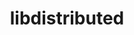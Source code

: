 ---
title: "libdistributed"
layout: cache
categories: [package, develop]
meta: {"compilers": ["gcc@=11.4.0", "oneapi@=2024.2.1"], "num_specs": 7, "num_specs_by_stack": {"e4s": 4, "e4s-oneapi": 3, "root": 7}, "oss": ["ubuntu22.04"], "platforms": ["linux"], "stacks": ["e4s", "e4s-oneapi", "root"], "targets": ["x86_64_v3"], "versions": ["0.4.3"]}
spec_details: [{"compiler": "oneapi@=2024.2.1", "hash": "6ii4naxpli4gezt2cg54bspw4zpxpdw7", "os": "ubuntu22.04", "platform": "linux", "size": "-", "stacks": ["e4s-oneapi", "root"], "target": "x86_64_v3", "variants": ["build_system=cmake", "build_type=Release", "generator=make", "~ipo"], "versions": ["0.4.3"]}, {"compiler": "oneapi@=2024.2.1", "hash": "eqd637jailkowoat5ov2hqodgdobopst", "os": "ubuntu22.04", "platform": "linux", "size": "-", "stacks": ["e4s-oneapi", "root"], "target": "x86_64_v3", "variants": ["build_system=cmake", "build_type=Release", "generator=make", "~ipo"], "versions": ["0.4.3"]}, {"compiler": "gcc@=11.4.0", "hash": "kxik6nvonfr57kzuoi3rwsyaoks4v3aw", "os": "ubuntu22.04", "platform": "linux", "size": "-", "stacks": ["e4s", "root"], "target": "x86_64_v3", "variants": ["build_system=cmake", "build_type=Release", "generator=make", "~ipo"], "versions": ["0.4.3"]}, {"compiler": "gcc@=11.4.0", "hash": "lnjrrga4szlqnobyv4abpgrdhsmuxj76", "os": "ubuntu22.04", "platform": "linux", "size": "-", "stacks": ["e4s", "root"], "target": "x86_64_v3", "variants": ["build_system=cmake", "build_type=Release", "generator=make", "~ipo"], "versions": ["0.4.3"]}, {"compiler": "gcc@=11.4.0", "hash": "q5vddcmgrvml3mfvrfabuifttbvlhznn", "os": "ubuntu22.04", "platform": "linux", "size": "-", "stacks": ["e4s", "root"], "target": "x86_64_v3", "variants": ["build_system=cmake", "build_type=Release", "generator=make", "~ipo"], "versions": ["0.4.3"]}, {"compiler": "gcc@=11.4.0", "hash": "v6ysijmbl4uzolaqjxxepxqsuu3n462i", "os": "ubuntu22.04", "platform": "linux", "size": "-", "stacks": ["e4s", "root"], "target": "x86_64_v3", "variants": ["build_system=cmake", "build_type=Release", "generator=make", "~ipo"], "versions": ["0.4.3"]}, {"compiler": "oneapi@=2024.2.1", "hash": "yxihco4q3k76ddxr5lgo64lg4cmgbqsc", "os": "ubuntu22.04", "platform": "linux", "size": "-", "stacks": ["e4s-oneapi", "root"], "target": "x86_64_v3", "variants": ["build_system=cmake", "build_type=Release", "generator=make", "~ipo"], "versions": ["0.4.3"]}]
---